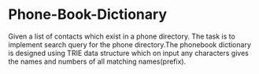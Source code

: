 # Phone-Book-Dictionary

Given a list of contacts which exist in a phone directory. The task is to implement search
query for the phone directory.The phonebook dictionary is designed using TRIE data
structure which on input any characters gives the names and numbers of all matching
names(prefix).

